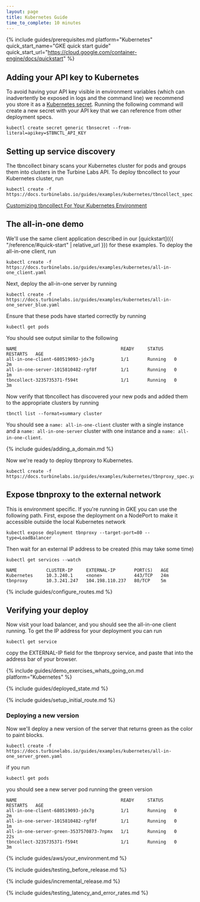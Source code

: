 ```yaml
---
layout: page
title: Kubernetes Guide
time_to_complete: 10 minutes
---
```


[//]: # ( Copyright 2017 Turbine Labs, Inc.                                   )
[//]: # ( you may not use this file except in compliance with the License.    )
[//]: # ( You may obtain a copy of the License at                             )
[//]: # (                                                                     )
[//]: # (     http://www.apache.org/licenses/LICENSE-2.0                      )
[//]: # (                                                                     )
[//]: # ( Unless required by applicable law or agreed to in writing, software )
[//]: # ( distributed under the License is distributed on an "AS IS" BASIS,   )
[//]: # ( WITHOUT WARRANTIES OR CONDITIONS OF ANY KIND, either express or     )
[//]: # ( implied. See the License for the specific language governing        )
[//]: # ( permissions and limitations under the License.                      )

[//]: # (Integrating Houston with Kubernetes)

{%
  include guides/prerequisites.md
  platform="Kubernetes"
  quick_start_name="GKE quick start guide"
  quick_start_url="https://cloud.google.com/container-engine/docs/quickstart"
%}

## Adding your API key to Kubernetes

To avoid having your API key visible in environment variables (which can
inadvertently be exposed in logs and the command line) we recommend you store it
as a [Kubernetes secret](https://kubernetes.io/docs/user-guide/secrets/).
Running the following command will create a new secret with your API key that we
can reference from other deployment specs.

```shell
kubectl create secret generic tbnsecret --from-literal=apikey=$TBNCTL_API_KEY
```

## Setting up service discovery

The tbncollect binary scans your Kubernetes cluster for pods and groups
them into clusters in the Turbine Labs API. To deploy tbncollect to your
Kubernetes cluster, run

```shell
kubectl create -f https://docs.turbinelabs.io/guides/examples/kubernetes/tbncollect_spec.yaml
```

[Customizing tbncollect For Your Kubernetes Environment](./kubernetes_customizing_tbncollect.html)

## The all-in-one demo

We'll use the same client application described in our [quickstart]({{
"/reference/#quick-start" | relative_url }}) for these examples. To deploy the
all-in-one client, run

```shell
kubectl create -f https://docs.turbinelabs.io/guides/examples/kubernetes/all-in-one_client.yaml
```

Next, deploy the all-in-one server by running

```shell
kubectl create -f https://docs.turbinelabs.io/guides/examples/kubernetes/all-in-one_server_blue.yaml
```

Ensure that these pods have started correctly by running

```shell
kubectl get pods
```

You should see output similar to the following

```shell
NAME                                       READY     STATUS    RESTARTS   AGE
all-in-one-client-680519093-jdx7g          1/1       Running   0          2m
all-in-one-server-1015810482-rgf8f         1/1       Running   0          1m
tbncollect-3235735371-f594t                1/1       Running   0          3m
```

Now verify that tbncollect has discovered your new pods and added them to the
appropriate clusters by running

```shell
tbnctl list --format=summary cluster
```

You should see a `name: all-in-one-client` cluster with a single instance and a
`name: all-in-one-server` cluster with one instance and a `name:
all-in-one-client`.

{% include guides/adding_a_domain.md %}

Now we're ready to deploy tbnproxy to Kubernetes.

```shell
kubectl create -f https://docs.turbinelabs.io/guides/examples/kubernetes/tbnproxy_spec.yaml
```

## Expose tbnproxy to the external network

This is environment specific. If you're running in GKE you can use the following
path. First, expose the deployment on a NodePort to make it accessible outside
the local Kubernetes network

```shell
kubectl expose deployment tbnproxy --target-port=80 --type=LoadBalancer
```

Then wait for an external IP address to be created (this may take some time)

```shell
kubectl get services --watch
```

```shell
NAME           CLUSTER-IP     EXTERNAL-IP       PORT(S)   AGE
Kubernetes     10.3.240.1     <none>            443/TCP   24m
tbnproxy       10.3.241.247   104.198.110.237   80/TCP    5m
```

{% include guides/configure_routes.md %}

## Verifying your deploy

Now visit your load balancer, and you should see the all-in-one client running.
To get the IP address for your deployment you can run


```shell
kubectl get service
```

copy the EXTERNAL-IP field for the tbnproxy service, and paste that into the
address bar of your browser.

{%
  include guides/demo_exercises_whats_going_on.md
  platform="Kubernetes"
%}

{% include guides/deployed_state.md %}

{% include guides/setup_initial_route.md %}

### Deploying a new version

Now we'll deploy a new version of the server that returns green as the color to
paint blocks.

```shell
kubectl create -f https://docs.turbinelabs.io/guides/examples/kubernetes/all-in-one_server_green.yaml
```

if you run

```shell
kubectl get pods
```

you should see a new server pod running the green version

```shell
NAME                                       READY     STATUS    RESTARTS   AGE
all-in-one-client-680519093-jdx7g          1/1       Running   0          2m
all-in-one-server-1015810482-rgf8f         1/1       Running   0          1m
all-in-one-server-green-3537570873-7npmx   1/1       Running   0          22s
tbncollect-3235735371-f594t                1/1       Running   0          3m
```

{% include guides/aws/your_environment.md %}

{% include guides/testing_before_release.md %}

{% include guides/incremental_release.md %}

{% include guides/testing_latency_and_error_rates.md %}
